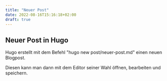 ```yaml
---
title: "Neuer Post"
date: 2022-08-16T15:16:18+02:00
draft: true
---
```


## Neuer Post in Hugo

Hugo erstellt mit dem Befehl "hugo new post/neuer-post.md" einen neuen Blogpost.

Diesen kann man dann mit dem Editor seiner Wahl öffnen, bearbeiten und speichern.